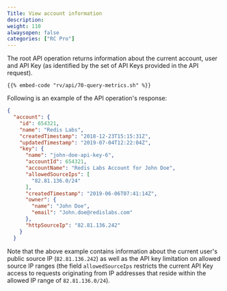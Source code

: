 ```yaml
---
Title: View account information
description:
weight: 110
alwaysopen: false
categories: ["RC Pro"]
---
```


The root API operation returns information about the current account, user and API Key (as identified by the set of API Keys provided in the API request).

```shell
{{% embed-code "rv/api/70-query-metrics.sh" %}}
```

Following is an example of the API operation's response:

```json
{
  "account": {
    "id": 654321,
    "name": "Redis Labs",
    "createdTimestamp": "2018-12-23T15:15:31Z",
    "updatedTimestamp": "2019-07-04T12:22:04Z",
    "key": {
      "name": "john-doe-api-key-6",
      "accountId": 654321,
      "accountName": "Redis Labs Account for John Doe",
      "allowedSourceIps": [
        "82.81.136.0/24"
      ],
      "createdTimestamp": "2019-06-06T07:41:14Z",
      "owner": {
        "name": "John Doe",
        "email": "John.doe@redislabs.com"
      },
      "httpSourceIp": "82.81.136.242"
    }
  }
```

Note that the above example contains information about the current user's public source IP (`82.81.136.242`) as well as the API key limitation on allowed source IP ranges (the field `allowedSourceIps` restricts the current API Key access to requests originating from IP addresses that reside within the allowed IP range of `82.81.136.0/24`).


